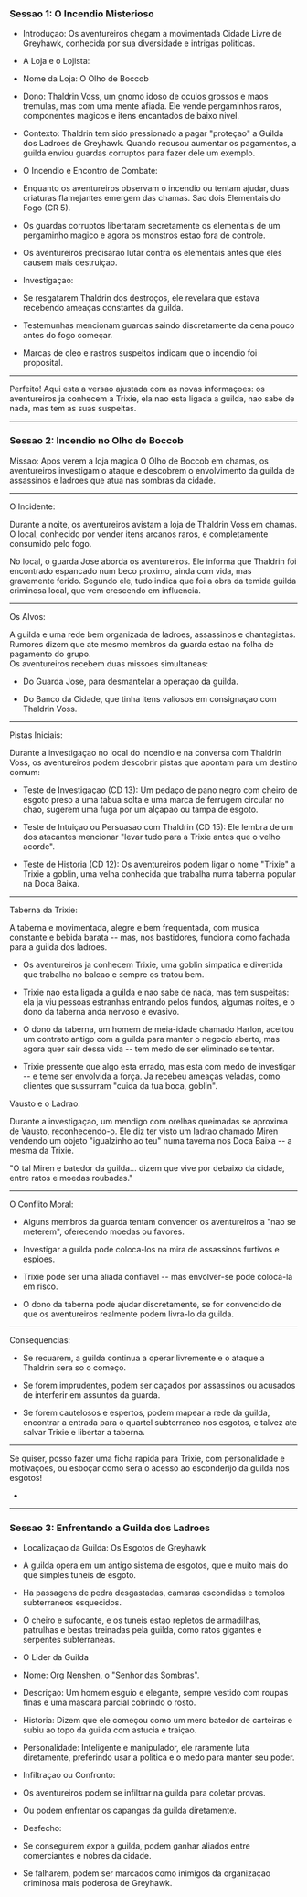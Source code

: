 ### Sessao 1: O Incendio Misterioso

  * Introduçao: Os aventureiros chegam a movimentada Cidade Livre de Greyhawk, conhecida por sua diversidade e intrigas politicas.  

  * A Loja e o Lojista:  

  * Nome da Loja: O Olho de Boccob  

  * Dono: Thaldrin Voss, um gnomo idoso de oculos grossos e maos tremulas, mas com uma mente afiada. Ele vende pergaminhos raros, componentes magicos e itens encantados de baixo nivel.  

  * Contexto: Thaldrin tem sido pressionado a pagar "proteçao" a Guilda dos Ladroes de Greyhawk. Quando recusou aumentar os pagamentos, a guilda enviou guardas corruptos para fazer dele um exemplo.  

  * O Incendio e Encontro de Combate:  

  * Enquanto os aventureiros observam o incendio ou tentam ajudar, duas criaturas flamejantes emergem das chamas. Sao dois Elementais do Fogo (CR 5).  

  * Os guardas corruptos libertaram secretamente os elementais de um pergaminho magico e agora os monstros estao fora de controle.  

  * Os aventureiros precisarao lutar contra os elementais antes que eles causem mais destruiçao.  

  * Investigaçao:  

  * Se resgatarem Thaldrin dos destroços, ele revelara que estava recebendo ameaças constantes da guilda.  

  * Testemunhas mencionam guardas saindo discretamente da cena pouco antes do fogo começar.  

  * Marcas de oleo e rastros suspeitos indicam que o incendio foi proposital.  

* * *

Perfeito! Aqui esta a versao ajustada com as novas informaçoes: os
aventureiros ja conhecem a Trixie, ela nao esta ligada a guilda, nao sabe de
nada, mas tem as suas suspeitas.

* * *

### Sessao 2: Incendio no Olho de Boccob  
 Missao: Apos verem a loja magica O Olho de Boccob em chamas, os aventureiros
investigam o ataque e descobrem o envolvimento da guilda de assassinos e
ladroes que atua nas sombras da cidade.

* * *

O Incidente:

Durante a noite, os aventureiros avistam a loja de Thaldrin Voss em chamas. O
local, conhecido por vender itens arcanos raros, e completamente consumido
pelo fogo.

No local, o guarda Jose aborda os aventureiros. Ele informa que Thaldrin foi
encontrado espancado num beco proximo, ainda com vida, mas gravemente ferido.
Segundo ele, tudo indica que foi a obra da temida guilda criminosa local, que
vem crescendo em influencia.

* * *

Os Alvos:

A guilda e uma rede bem organizada de ladroes, assassinos e chantagistas.
Rumores dizem que ate mesmo membros da guarda estao na folha de pagamento do
grupo.  
Os aventureiros recebem duas missoes simultaneas:

  * Do Guarda Jose, para desmantelar a operaçao da guilda.  

  * Do Banco da Cidade, que tinha itens valiosos em consignaçao com Thaldrin Voss.  

* * *

Pistas Iniciais:

Durante a investigaçao no local do incendio e na conversa com Thaldrin Voss,
os aventureiros podem descobrir pistas que apontam para um destino comum:

  * Teste de Investigaçao (CD 13): Um pedaço de pano negro com cheiro de esgoto preso a uma tabua solta e uma marca de ferrugem circular no chao, sugerem uma fuga por um alçapao ou tampa de esgoto.  

  * Teste de Intuiçao ou Persuasao com Thaldrin (CD 15): Ele lembra de um dos atacantes mencionar "levar tudo para a Trixie antes que o velho acorde".  

  * Teste de Historia (CD 12): Os aventureiros podem ligar o nome "Trixie" a Trixie a goblin, uma velha conhecida que trabalha numa taberna popular na Doca Baixa.  

* * *

Taberna da Trixie:

A taberna e movimentada, alegre e bem frequentada, com musica constante e
bebida barata -- mas, nos bastidores, funciona como fachada para a guilda dos
ladroes.

  * Os aventureiros ja conhecem Trixie, uma goblin simpatica e divertida que trabalha no balcao e sempre os tratou bem.  

  * Trixie nao esta ligada a guilda e nao sabe de nada, mas tem suspeitas: ela ja viu pessoas estranhas entrando pelos fundos, algumas noites, e o dono da taberna anda nervoso e evasivo.  

  * O dono da taberna, um homem de meia-idade chamado Harlon, aceitou um contrato antigo com a guilda para manter o negocio aberto, mas agora quer sair dessa vida -- tem medo de ser eliminado se tentar.  

  * Trixie pressente que algo esta errado, mas esta com medo de investigar -- e teme ser envolvida a força. Ja recebeu ameaças veladas, como clientes que sussurram "cuida da tua boca, goblin".  

Vausto e o Ladrao:

Durante a investigaçao, um mendigo com orelhas queimadas se aproxima de
Vausto, reconhecendo-o. Ele diz ter visto um ladrao chamado Miren vendendo um
objeto "igualzinho ao teu" numa taverna nos Doca Baixa -- a mesma da Trixie.

"O tal Miren e batedor da guilda... dizem que vive por debaixo da cidade,
entre ratos e moedas roubadas."

* * *

O Conflito Moral:

  * Alguns membros da guarda tentam convencer os aventureiros a "nao se meterem", oferecendo moedas ou favores.  

  * Investigar a guilda pode coloca-los na mira de assassinos furtivos e espioes.  

  * Trixie pode ser uma aliada confiavel -- mas envolver-se pode coloca-la em risco.  

  * O dono da taberna pode ajudar discretamente, se for convencido de que os aventureiros realmente podem livra-lo da guilda.  

* * *

Consequencias:

  * Se recuarem, a guilda continua a operar livremente e o ataque a Thaldrin sera so o começo.  

  * Se forem imprudentes, podem ser caçados por assassinos ou acusados de interferir em assuntos da guarda.  

  * Se forem cautelosos e espertos, podem mapear a rede da guilda, encontrar a entrada para o quartel subterraneo nos esgotos, e talvez ate salvar Trixie e libertar a taberna.  

* * *

Se quiser, posso fazer uma ficha rapida para Trixie, com personalidade e
motivaçoes, ou esboçar como sera o acesso ao esconderijo da guilda nos
esgotos!

  * 

* * *

### Sessao 3: Enfrentando a Guilda dos Ladroes

  * Localizaçao da Guilda: Os Esgotos de Greyhawk  

  * A guilda opera em um antigo sistema de esgotos, que e muito mais do que simples tuneis de esgoto.  

  * Ha passagens de pedra desgastadas, camaras escondidas e templos subterraneos esquecidos.  

  * O cheiro e sufocante, e os tuneis estao repletos de armadilhas, patrulhas e bestas treinadas pela guilda, como ratos gigantes e serpentes subterraneas.  

  * O Lider da Guilda  

  * Nome: Org Nenshen, o "Senhor das Sombras".  

  * Descriçao: Um homem esguio e elegante, sempre vestido com roupas finas e uma mascara parcial cobrindo o rosto.  

  * Historia: Dizem que ele começou como um mero batedor de carteiras e subiu ao topo da guilda com astucia e traiçao.  

  * Personalidade: Inteligente e manipulador, ele raramente luta diretamente, preferindo usar a politica e o medo para manter seu poder.  

  * Infiltraçao ou Confronto:  

  * Os aventureiros podem se infiltrar na guilda para coletar provas.  

  * Ou podem enfrentar os capangas da guilda diretamente.  

  * Desfecho:  

  * Se conseguirem expor a guilda, podem ganhar aliados entre comerciantes e nobres da cidade.  

  * Se falharem, podem ser marcados como inimigos da organizaçao criminosa mais poderosa de Greyhawk.  

